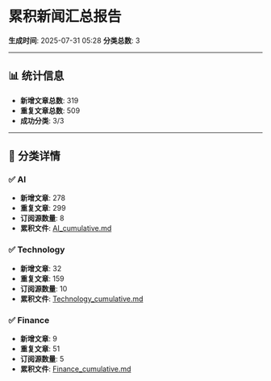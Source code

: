 # 累积新闻汇总报告

**生成时间**: 2025-07-31 05:28
**分类总数**: 3

---

## 📊 统计信息

- **新增文章总数**: 319
- **重复文章总数**: 509
- **成功分类**: 3/3

---

## 📂 分类详情

### ✅ AI
- **新增文章**: 278
- **重复文章**: 299
- **订阅源数量**: 8
- **累积文件**: [AI_cumulative.md](./AI_cumulative.md)

### ✅ Technology
- **新增文章**: 32
- **重复文章**: 159
- **订阅源数量**: 10
- **累积文件**: [Technology_cumulative.md](./Technology_cumulative.md)

### ✅ Finance
- **新增文章**: 9
- **重复文章**: 51
- **订阅源数量**: 5
- **累积文件**: [Finance_cumulative.md](./Finance_cumulative.md)
